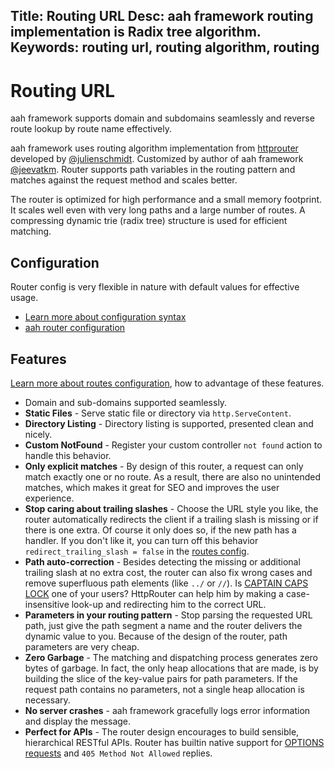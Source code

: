 Title: Routing URL
Desc: aah framework routing implementation is Radix tree algorithm.
Keywords: routing url, routing algorithm, routing
---
# Routing URL

aah framework supports domain and subdomains seamlessly and reverse route lookup by route name effectively.

aah framework uses routing algorithm implementation from [httprouter](https://github.com/julienschmidt/httprouter) developed by [@julienschmidt](https://github.com/julienschmidt). Customized by author of aah framework [@jeevatkm](https://github.com/jeevatkm). Router supports path variables in the routing pattern and matches against the request method and scales better.

The router is optimized for high performance and a small memory footprint. It scales well even with very long paths and a large number of routes. A compressing dynamic trie (radix tree) structure is used for efficient matching.

## Configuration

Router config is very flexible in nature with default values for effective usage.

  * [Learn more about configuration syntax](configuration.html)
  * [aah router configuration](routes-config.html)

## Features

[Learn more about routes configuration](routes-config.html), how to advantage of these features.

  * Domain and sub-domains supported seamlessly.
  * **Static Files** - Serve static file or directory via `http.ServeContent`.
  * **Directory Listing** - Directory listing is supported, presented clean and nicely.
  * **Custom NotFound** - Register your custom controller `not found` action to handle this behavior.
  * **Only explicit matches** - By design of this router, a request can only match exactly one or no route. As a result, there are also no unintended matches, which makes it great for SEO and improves the user experience.
  * **Stop caring about trailing slashes** - Choose the URL style you like, the router automatically redirects the client if a trailing slash is missing or if there is one extra. Of course it only does so, if the new path has a handler. If you don't like it, you can turn off this behavior `redirect_trailing_slash = false` in the [routes config](routes-config.html).
  * **Path auto-correction** - Besides detecting the missing or additional trailing slash at no extra cost, the router can also fix wrong cases and remove superfluous path elements (like `../` or `//`). Is [CAPTAIN CAPS LOCK](http://www.urbandictionary.com/define.php?term=Captain+Caps+Lock) one of your users? HttpRouter can help him by making a case-insensitive look-up and redirecting him to the correct URL.
  * **Parameters in your routing pattern** - Stop parsing the requested URL path, just give the path segment a name and the router delivers the dynamic value to you. Because of the design of the router, path parameters are very cheap.
  * **Zero Garbage** - The matching and dispatching process generates zero bytes of garbage. In fact, the only heap allocations that are made, is by building the slice of the key-value pairs for path parameters. If the request path contains no parameters, not a single heap allocation is necessary.
  * **No server crashes** - aah framework gracefully logs error information and display the message.
  * **Perfect for APIs** - The router design encourages to build sensible, hierarchical RESTful APIs. Router has builtin native support for [OPTIONS requests](http://zacstewart.com/2012/04/14/http-options-method.html) and `405 Method Not Allowed` replies.
